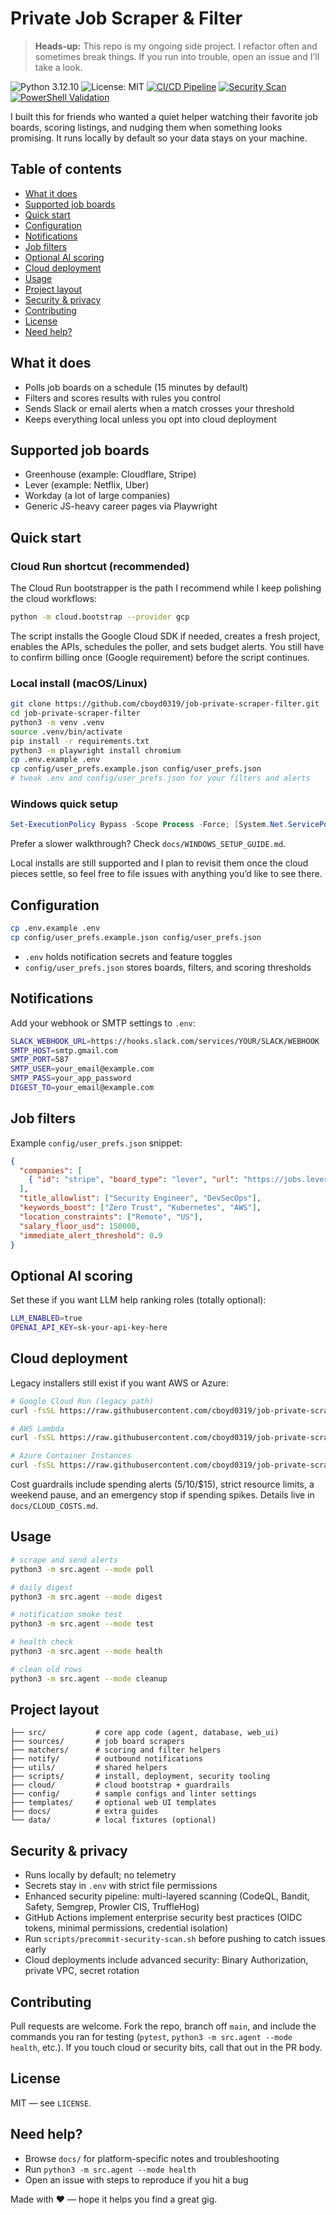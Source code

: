 # Private Job Scraper & Filter

> **Heads-up:** This repo is my ongoing side project. I refactor often and sometimes break things. If you run into trouble, open an issue and I’ll take a look.

![Python 3.12.10](https://img.shields.io/badge/python-3.12.10-blue.svg)
![License: MIT](https://img.shields.io/badge/License-MIT-yellow.svg)
[![CI/CD Pipeline](https://github.com/cboyd0319/job-private-scraper-filter/actions/workflows/ci.yml/badge.svg)](https://github.com/cboyd0319/job-private-scraper-filter/actions/workflows/ci.yml)
[![Security Scan](https://github.com/cboyd0319/job-private-scraper-filter/actions/workflows/security.yml/badge.svg)](https://github.com/cboyd0319/job-private-scraper-filter/actions/workflows/security.yml)
[![PowerShell Validation](https://github.com/cboyd0319/job-private-scraper-filter/actions/workflows/powershell-validation.yml/badge.svg)](https://github.com/cboyd0319/job-private-scraper-filter/actions/workflows/powershell-validation.yml)

I built this for friends who wanted a quiet helper watching their favorite job boards, scoring listings, and nudging them when something looks promising. It runs locally by default so your data stays on your machine.

## Table of contents

- [What it does](#what-it-does)
- [Supported job boards](#supported-job-boards)
- [Quick start](#quick-start)
- [Configuration](#configuration)
- [Notifications](#notifications)
- [Job filters](#job-filters)
- [Optional AI scoring](#optional-ai-scoring)
- [Cloud deployment](#cloud-deployment)
- [Usage](#usage)
- [Project layout](#project-layout)
- [Security & privacy](#security--privacy)
- [Contributing](#contributing)
- [License](#license)
- [Need help?](#need-help)

## What it does

- Polls job boards on a schedule (15 minutes by default)
- Filters and scores results with rules you control
- Sends Slack or email alerts when a match crosses your threshold
- Keeps everything local unless you opt into cloud deployment

## Supported job boards

- Greenhouse (example: Cloudflare, Stripe)
- Lever (example: Netflix, Uber)
- Workday (a lot of large companies)
- Generic JS-heavy career pages via Playwright

## Quick start

### Cloud Run shortcut (recommended)

The Cloud Run bootstrapper is the path I recommend while I keep polishing the cloud workflows:

```bash
python -m cloud.bootstrap --provider gcp
```

The script installs the Google Cloud SDK if needed, creates a fresh project, enables the APIs, schedules the poller, and sets budget alerts. You still have to confirm billing once (Google requirement) before the script continues.

### Local install (macOS/Linux)

```bash
git clone https://github.com/cboyd0319/job-private-scraper-filter.git
cd job-private-scraper-filter
python3 -m venv .venv
source .venv/bin/activate
pip install -r requirements.txt
python3 -m playwright install chromium
cp .env.example .env
cp config/user_prefs.example.json config/user_prefs.json
# tweak .env and config/user_prefs.json for your filters and alerts
```

### Windows quick setup

```powershell
Set-ExecutionPolicy Bypass -Scope Process -Force; [System.Net.ServicePointManager]::SecurityProtocol = [System.Net.ServicePointManager]::SecurityProtocol -bor 3072; irm "https://raw.githubusercontent.com/cboyd0319/job-private-scraper-filter/main/scripts/setup_windows.ps1" | iex
```

Prefer a slower walkthrough? Check `docs/WINDOWS_SETUP_GUIDE.md`.

Local installs are still supported and I plan to revisit them once the cloud pieces settle, so feel free to file issues with anything you’d like to see there.

## Configuration

```bash
cp .env.example .env
cp config/user_prefs.example.json config/user_prefs.json
```

- `.env` holds notification secrets and feature toggles
- `config/user_prefs.json` stores boards, filters, and scoring thresholds

## Notifications

Add your webhook or SMTP settings to `.env`:

```bash
SLACK_WEBHOOK_URL=https://hooks.slack.com/services/YOUR/SLACK/WEBHOOK
SMTP_HOST=smtp.gmail.com
SMTP_PORT=587
SMTP_USER=your_email@example.com
SMTP_PASS=your_app_password
DIGEST_TO=your_email@example.com
```

## Job filters

Example `config/user_prefs.json` snippet:

```json
{
  "companies": [
    { "id": "stripe", "board_type": "lever", "url": "https://jobs.lever.co/stripe" }
  ],
  "title_allowlist": ["Security Engineer", "DevSecOps"],
  "keywords_boost": ["Zero Trust", "Kubernetes", "AWS"],
  "location_constraints": ["Remote", "US"],
  "salary_floor_usd": 150000,
  "immediate_alert_threshold": 0.9
}
```

## Optional AI scoring

Set these if you want LLM help ranking roles (totally optional):

```bash
LLM_ENABLED=true
OPENAI_API_KEY=sk-your-api-key-here
```

## Cloud deployment

Legacy installers still exist if you want AWS or Azure:

```bash
# Google Cloud Run (legacy path)
curl -fsSL https://raw.githubusercontent.com/cboyd0319/job-private-scraper-filter/main/scripts/install.sh | bash -s -- --cloud-deploy gcp

# AWS Lambda
curl -fsSL https://raw.githubusercontent.com/cboyd0319/job-private-scraper-filter/main/scripts/install.sh | bash -s -- --cloud-deploy aws

# Azure Container Instances
curl -fsSL https://raw.githubusercontent.com/cboyd0319/job-private-scraper-filter/main/scripts/install.sh | bash -s -- --cloud-deploy azure
```

Cost guardrails include spending alerts ($5/$10/$15), strict resource limits, a weekend pause, and an emergency stop if spending spikes. Details live in `docs/CLOUD_COSTS.md`.

## Usage

```bash
# scrape and send alerts
python3 -m src.agent --mode poll

# daily digest
python3 -m src.agent --mode digest

# notification smoke test
python3 -m src.agent --mode test

# health check
python3 -m src.agent --mode health

# clean old rows
python3 -m src.agent --mode cleanup
```

## Project layout

```text
├── src/           # core app code (agent, database, web_ui)
├── sources/       # job board scrapers
├── matchers/      # scoring and filter helpers
├── notify/        # outbound notifications
├── utils/         # shared helpers
├── scripts/       # install, deployment, security tooling
├── cloud/         # cloud bootstrap + guardrails
├── config/        # sample configs and linter settings
├── templates/     # optional web UI templates
├── docs/          # extra guides
└── data/          # local fixtures (optional)
```

## Security & privacy

- Runs locally by default; no telemetry
- Secrets stay in `.env` with strict file permissions
- Enhanced security pipeline: multi-layered scanning (CodeQL, Bandit, Safety, Semgrep, Prowler CIS, TruffleHog)
- GitHub Actions implement enterprise security best practices (OIDC tokens, minimal permissions, credential isolation)
- Run `scripts/precommit-security-scan.sh` before pushing to catch issues early
- Cloud deployments include advanced security: Binary Authorization, private VPC, secret rotation

## Contributing

Pull requests are welcome. Fork the repo, branch off `main`, and include the commands you ran for testing (`pytest`, `python3 -m src.agent --mode health`, etc.). If you touch cloud or security bits, call that out in the PR body.

## License

MIT — see `LICENSE`.

## Need help?

- Browse `docs/` for platform-specific notes and troubleshooting
- Run `python3 -m src.agent --mode health`
- Open an issue with steps to reproduce if you hit a bug

Made with ❤️ — hope it helps you find a great gig.
